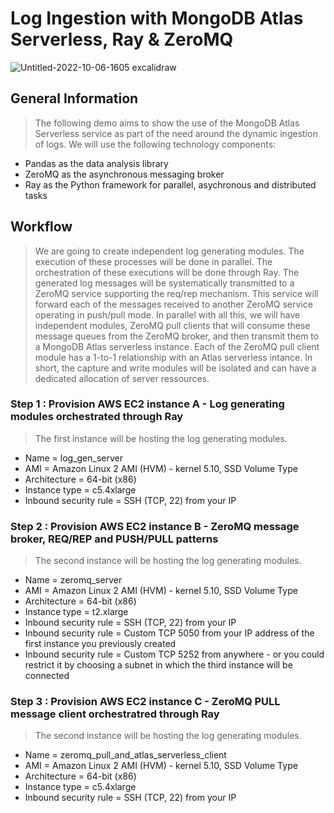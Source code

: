 # Log Ingestion with MongoDB Atlas Serverless, Ray & ZeroMQ




![Untitled-2022-10-06-1605 excalidraw](https://user-images.githubusercontent.com/84564830/213499031-7bd8937c-1594-4df1-80c3-47c3e4c12dcf.png)


## General Information
> The following demo aims to show the use of the MongoDB Atlas Serverless service as part of the need around the dynamic ingestion of logs.
> We will use the following technology components: 
* Pandas as the data analysis library
* ZeroMQ as the asynchronous messaging broker
* Ray as the Python framework for parallel, asychronous and distributed tasks


## Workflow
> We are going to create independent log generating modules. The execution of these processes will be done in parallel. 
> The orchestration of these executions will be done through Ray. 
> The generated log messages will be systematically transmitted to a ZeroMQ service supporting the req/rep mechanism.
> This service will forward each of the messages received to another ZeroMQ service operating in push/pull mode.
> In parallel with all this, we will have independent modules, ZeroMQ pull clients that will consume these message queues from the ZeroMQ broker, and then transmit them to a MongoDB Atlas serverless instance.
> Each of the ZeroMQ pull client module has a 1-to-1 relationship with an Atlas serverless intance.
> In short, the capture and write modules will be isolated and can have a dedicated allocation of server ressources.

### Step 1 : Provision AWS EC2 instance A - Log generating modules orchestrated through Ray
> The first instance will be hosting the log generating modules.
* Name = log_gen_server
* AMI = Amazon Linux 2 AMI (HVM) - kernel 5.10, SSD Volume Type
* Architecture = 64-bit (x86)
* Instance type = c5.4xlarge
* Inbound security rule = SSH (TCP, 22) from your IP

### Step 2 : Provision AWS EC2 instance B - ZeroMQ message broker, REQ/REP and PUSH/PULL patterns
> The second instance will be hosting the log generating modules.
* Name = zeromq_server
* AMI = Amazon Linux 2 AMI (HVM) - kernel 5.10, SSD Volume Type
* Architecture = 64-bit (x86)
* Instance type = t2.xlarge
* Inbound security rule = SSH (TCP, 22) from your IP
* Inbound security rule = Custom TCP 5050 from your IP address of the first instance you previously created
* Inbound security rule = Custom TCP 5252 from anywhere - or you could restrict it by choosing a subnet in which the third instance will be connected

### Step 3 : Provision AWS EC2 instance C - ZeroMQ PULL message client orchestratred through Ray
> The second instance will be hosting the log generating modules.
* Name = zeromq_pull_and_atlas_serverless_client
* AMI = Amazon Linux 2 AMI (HVM) - kernel 5.10, SSD Volume Type
* Architecture = 64-bit (x86)
* Instance type = c5.4xlarge
* Inbound security rule = SSH (TCP, 22) from your IP


